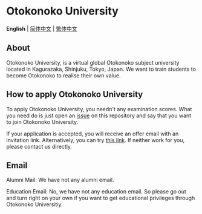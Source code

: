 # Otokonoko University

**English** | [简体中文](README_chs.md) | [繁体中文](README_cht.md)

## About

Otokonoko University, is a virtual global Otokonoko subject university located in Kagurazaka, Shinjuku, Tokyo, Japan.
We want to train students to become Otokonoko to realise their own value.

## How to apply Otokonoko University

To apply Otokonoko University, you needn't any examination scores. What you need do is just open an [issue](issues) on this repository and say that you want to join Otokonoko University.

If your application is accepted, you will receive an offer email with an invitation link. Alternatively, you can try [this link](https://github.com/orgs/OtokonokoUniversity/invitation?via_email=1). If neither work for you, please contact us directly.

## Email

Alumni Mail: We have not any alumni email.

Education Email: No, we have not any education email. So please go out and turn right on your own if you want to get educational privileges through Otokonoko Universitiy.
